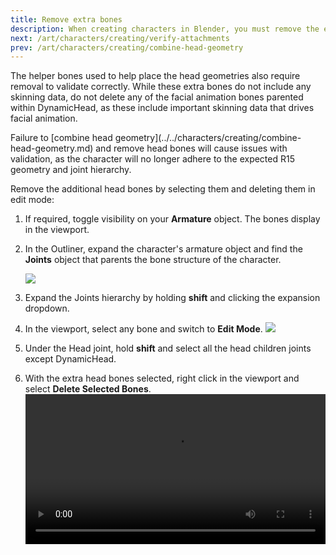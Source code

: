 ```yaml
---
title: Remove extra bones
description: When creating characters in Blender, you must remove the extra head bones included in the template.
next: /art/characters/creating/verify-attachments
prev: /art/characters/creating/combine-head-geometry
---
```


The helper bones used to help place the head geometries also require removal to validate correctly. While these extra bones do not include any skinning data, do not delete any of the facial animation bones parented within DynamicHead, as these include important skinning data that drives facial animation.

<Alert severity = 'error'>
Failure to [combine head geometry](../../characters/creating/combine-head-geometry.md) and remove head bones will cause issues with validation, as the character will no longer adhere to the expected R15 geometry and joint hierarchy.
</Alert>

Remove the additional head bones by selecting them and deleting them in edit mode:

1. If required, toggle visibility on your **Armature** object. The bones display in the viewport.
2. In the Outliner, expand the character's armature object and find the **Joints** object that parents the bone structure of the character.

   <img src="../../../assets/art/avatar/basic-creation/Select-Joint-Objects.png" />

3. Expand the Joints hierarchy by holding **shift** and clicking the expansion dropdown.
4. In the viewport, select any bone and switch to **Edit Mode**.
   <img src="../../../assets/art/avatar/basic-creation/Select-Bone-Objects.png" />
5. Under the Head joint, hold **shift** and select all the head children joints except DynamicHead.
6. With the extra head bones selected, right click in the viewport and select **Delete Selected Bones**.
   <video controls src="../../../assets/art/avatar/basic-creation/Cleanup_01-1.mp4" width="100%"></video>
